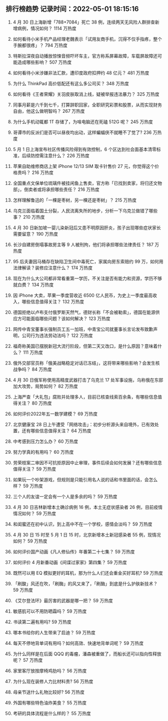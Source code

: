 
## 排行榜趋势 记录时间：2022-05-01 18:15:16
  
  1. 4 月 30 日上海新增「788+7084」死亡 38 例，连续两天无风险人群排查新增病例，情况如何？ 1114 万热度
    
  2. 如何看待小米手机产品经理老魏表示「试用友商手机，沉得不仅手指疼，整个手腕都很疼」？ 794 万热度
    
  3. 特斯拉深夜自动播放惊悚音频吓坏车主，官方称系屏幕故障，车载屏故障还可能造成哪些影响？ 507 万热度
    
  4. 如何看待小米涉嫌非法汇款，遭印度政府扣押约 48 亿元？ 481 万热度
    
  5. 为什么 ThinkPad 高价低配还有这么多公司买？ 348 万热度
    
  6. 如何看待《王者荣耀》关羽皮肤取消上线，疑被举报违法暴力？ 325 万热度
    
  7. 同事月薪是六千到七千，打算辞职回家，全职研究彩票和股票，从而实现财务自由，他这么做明智吗？ 267 万热度
    
  8. 为什么手机动辄都 1T 存储了，为啥电脑还在死磕 512G 呢？ 245 万热度
    
  9. 哥谭市的反派们是否可以昼夜均出动，这样蝙蝠侠不就睡不了觉了? 236 万热度
    
  10. 5 月 1 日上海宣布社区传播风险得到有效控制，6 个区达到社会面基本清零标准，后续防控需注意什么？ 226 万热度
    
  11. 苹果自助维修商店上架 iPhone 12/13 SIM 取卡针售价 27 元，你觉得这个价格贵吗？ 216 万热度
    
  12. 全国重点文保单位琉璃件被挂闲鱼上售卖，官方称「已找到卖家，将归还文物部」，倒卖者或将承担哪些责任？ 216 万热度
    
  13. 怎样理解鲁迅的「一棵是枣树，另一棵还是枣树」？ 215 万热度
    
  14. 乌克兰面临着国土分裂，人民流离失所的地步，分析一下乌克兰做错了哪些事？ 210 万热度
    
  15. 4 月 30 日新加坡一婴儿染新冠后又患不明原因肝炎，孩子出现哪些症状家长需要留意？ 190 万热度
    
  16. 长沙自建房倒塌事故房主等 9 人被刑拘，他们将承担哪些法律责任？ 187 万热度
    
  17. 95 后夫妻因马桶存在缺陷卫生间中毒死亡，家属向房东索赔约 99 万，如何用法律解读？装修应注意什么？ 174 万热度
    
  18. 现在为什么大公司都非常看重第一学历，不关注是否有能力和资源，学历不够就白费？ 134 万热度
    
  19. 因 iPhone 大卖，苹果一季度营收近 6500 亿人民币，为史上一季度最高收入，哪些信息值得关注？ 132 万热度
    
  20. 德国拒绝以卢布支付俄罗斯天然气，德财长称「不会被勒索」，德国在能源供应方可能面临哪些问题？该如何解决？ 123 万热度
    
  21. 网传中青宝董事长强制员工五一加班，中青宝公司就董事长言论发布致歉声明，公司行为违法劳动法吗？ 122 万热度
    
  22. 福奇称美国已摆脱新冠大流行阶段，但第二天又改口，是什么原因？意味着什么？ 111 万热度
    
  23. 俄外交部官员称「俄美战略稳定对话已冻结」，这将带来哪些影响？会发生核战争吗？ 84 万热度
    
  24. 4 月 30 日俄军称使用高精度武器打击了乌克兰 17 处军事设施，乌称俄在东部加大攻势，局势如何？ 82 万热度
    
  25. 上海严查「大礼包」腐败并处理多人，目前已核查线索百余条，有哪些信息值得关注？ 80 万热度
    
  26. 如何评价2022年五一数学建模？ 69 万热度
    
  27. 北京健康宝 28 日上午遭受「网络攻击」：初步分析源头来自境外，已有效处置，还有哪些信息值得关注？ 64 万热度
    
  28. 中考感到压力怎么办？ 60 万热度
    
  29. 努力学真的有用吗？ 60 万热度
    
  30. 劳荣枝案二审因不可抗拒原因中止审理，事件后续会如何发展？还有哪些信息值得关注？ 59 万热度
    
  31. 如果玩一个吵架游戏，但规则是只能引用名人说的话和书里面的话，会怎么样？ 59 万热度
    
  32. 三个人的友谊一定会有一个人是多余的吗？ 59 万热度
    
  33. 4 月 30 日吉林新增本土确诊病例 16 例，本土无症状感染者 26 例，目前疫情情况如何？ 59 万热度
    
  34. 和闺蜜还在初中认识，到上高中不在一个学校，感情会淡吗？ 59 万热度
    
  35. 4 月 30 日 15 时至 5 月 1 日 15 时，北京新增本土新冠感染者 55 例，现情况如何？ 59 万热度
    
  36. 如何评价国产动画《凡人修仙传》年番第二十七集？ 59 万热度
    
  37. 如何评价 4 月新番动画《间谍过家家》第四集？ 59 万热度
    
  38. 既然可以用 EQ 模拟更好的耳机，那为什么人们还会重金买好耳机? 59 万热度
    
  39. 「刷酸」风还在吹，「刷酶」的风又来了，「刷酶」到底是什么护肤新技术？ 59 万热度
    
  40. 《艾尔登法环》最厉害的武器是哪一把？ 59 万热度
    
  41. 敏感肌可以不用防晒霜吗？ 59 万热度
    
  42. 书读第二遍有用吗? 59 万热度
    
  43. 哪本书给你的人生带来了启迪？ 59 万热度
    
  44. 每天不停地背单词有用吗？如何高效、快速地背单词呢？ 59 万热度
    
  45. 为什么同样是在后面 QQQ 的毒瘤，潘森被重做了，而船长还可以指向性释放呢？ 57 万热度
    
  46. 家里客厅放按摩椅鸡肋吗？ 56 万热度
    
  47. 为什么现在装修人力比材料贵? 56 万热度
    
  48. 母亲节送什么礼物比较好? 56 万热度
    
  49. 外国有哪些特色油炸美食？ 55 万热度
    
  50. 考研的具体流程是什么样的？ 55 万热度
    